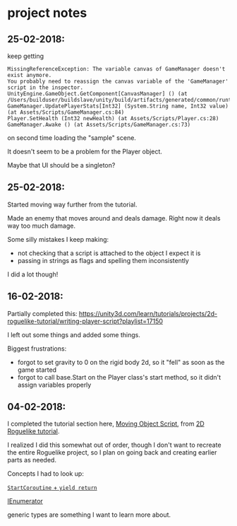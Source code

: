 # project notes

## 25-02-2018:

keep getting 
```
MissingReferenceException: The variable canvas of GameManager doesn't exist anymore.
You probably need to reassign the canvas variable of the 'GameManager' script in the inspector.
UnityEngine.GameObject.GetComponent[CanvasManager] () (at /Users/builduser/buildslave/unity/build/artifacts/generated/common/runtime/GameObjectBindings.gen.cs:38)
GameManager.UpdatePlayerStats[Int32] (System.String name, Int32 value) (at Assets/Scripts/GameManager.cs:84)
Player.SetHealth (Int32 newHealth) (at Assets/Scripts/Player.cs:28)
GameManager.Awake () (at Assets/Scripts/GameManager.cs:73)
``` 
on second time loading the "sample" scene.

It doesn't seem to be a problem for the Player object. 

Maybe that UI should be a singleton? 

## 25-02-2018:
Started moving way further from the tutorial. 

Made an enemy that moves around and deals damage. Right now it deals way too much damage. 

Some silly mistakes I keep making:
* not checking that a script is attached to the object I expect it is
* passing in strings as flags and spelling them inconsistently 

I did a lot though!

## 16-02-2018:
Partially completed this:
https://unity3d.com/learn/tutorials/projects/2d-roguelike-tutorial/writing-player-script?playlist=17150

I left out some things and added some things. 

Biggest frustrations:

* forgot to set gravity to 0 on the rigid body 2d, so it "fell" as soon as the game started
* forgot to call base.Start on the Player class's start method, so it didn't assign variables properly

## 04-02-2018:

I completed the tutorial section here, [Moving Object Script](https://unity3d.com/learn/tutorials/projects/2d-roguelike-tutorial/moving-object-script?playlist=17150), from [2D Roguelike tutorial](https://unity3d.com/learn/tutorials/s/2d-roguelike-tutorial).

I realized I did this somewhat out of order, though I don't want to recreate the entire Roguelike project, so I plan on going back and creating earlier parts as needed.

Concepts I had to look up:

[`StartCoroutine` + `yield return`](https://stackoverflow.com/questions/12932306/how-does-startcoroutine-yield-return-pattern-really-work-in-unity)

[IEnumerator](https://msdn.microsoft.com/en-us/library/system.collections.ienumerator)

generic types are something I want to learn more about.
